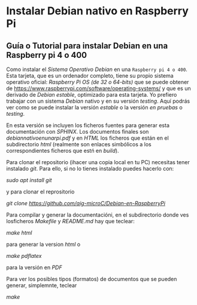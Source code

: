 # Instalar Debian nativo en Raspberry Pi

## Guía o Tutorial para instalar Debian en una Raspberry pi 4 o 400

Como instalar el *Sistema Operativo Debian* en una `Raspberry pi 4 o 400`. Esta tarjeta, que es un ordenador completo, tiene su propio sistema operativo oficial: *Raspberry Pi OS (de 32 o 64-bits)* que se puede obtener de https://www.raspberrypi.com/software/operating-systems/ y que es un derivado de *Debian* *estable*, optimizado para esta tarjeta. Yo prefiero trabajar con un sistema *Debian* nativo y en su versión *testing*. Aquí podrás ver como se puede instalar la versión *estable* o la versión *en pruebas* o *testing*.

En esta versión se incluyen los ficheros fuentes para generar esta documentación con *SPHINX*. Los documentos finales son *debiannativoenunarpi.pdf* y en *HTML* los ficheros que están en el subdirectorio *html* (realmente son enlaces simbólicos a los correspondientes ficheros que estń en *build*).

Para clonar el repositorio (ihacer una copia local en tu PC) necesitas tener instalado *git*. Para ello, si no lo tienes instalado puedes hacerlo con:

_sudo apt install git_

y para clonar el reprositorio

_git clone https://github.com/aig-microC/Debian-en-RaspberryPi_


Para compilar y generar la documentacióni, en el subdirectorio donde ves losficheros  _Makefile_ y _README.md_ hay que teclear:

_make html_

para generar la version *html* o

_make pdflatex_

para la versión en *PDF*

Para ver los posibles tipos (formatos) de documentos que se pueden generar, simplemnte, teclear

_make_
